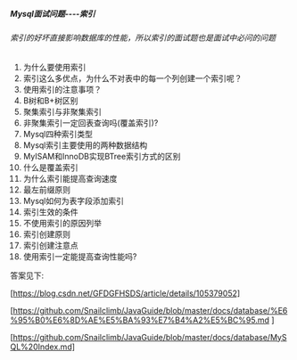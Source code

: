 ##### Mysql面试问题----索引

###### 索引的好坏直接影响数据库的性能，所以索引的面试题也是面试中必问的问题

1. 为什么要使用索引
2. 索引这么多优点，为什么不对表中的每一个列创建一个索引呢？
3. 使用索引的注意事项？
4. B树和B+树区别
5. 聚集索引与非聚集索引
6. 非聚集索引一定回表查询吗(覆盖索引)?
7. Mysql四种索引类型
8. Mysql索引主要使用的两种数据结构
9. MyISAM和InnoDB实现BTree索引方式的区别
10. 什么是覆盖索引
11. 为什么索引能提高查询速度
12. 最左前缀原则
13. Mysql如何为表字段添加索引
14. 索引生效的条件
15. 不使用索引的原因列举
16. 索引创建原则
17. 索引创建注意点
18. 使用索引一定能提高查询性能吗?



答案见下:

[https://blog.csdn.net/GFDGFHSDS/article/details/105379052]

[https://github.com/Snailclimb/JavaGuide/blob/master/docs/database/%E6%95%B0%E6%8D%AE%E5%BA%93%E7%B4%A2%E5%BC%95.md ]

[https://github.com/Snailclimb/JavaGuide/blob/master/docs/database/MySQL%20Index.md]

